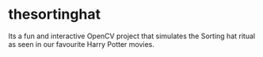 # thesortinghat
Its a fun and interactive OpenCV project that simulates the Sorting hat ritual as seen in our favourite Harry Potter movies.
